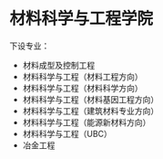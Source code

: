 # 材料科学与工程学院
下设专业：  

- 材料成型及控制工程  
- 材料科学与工程（材料工程方向）  
- 材料科学与工程（材料科学方向）  
- 材料科学与工程（材料基因工程方向）  
- 材料科学与工程（建筑材料专业方向） 
- 材料科学与工程（能源新材料方向）  
- 材料科学与工程（UBC）  
- 冶金工程  